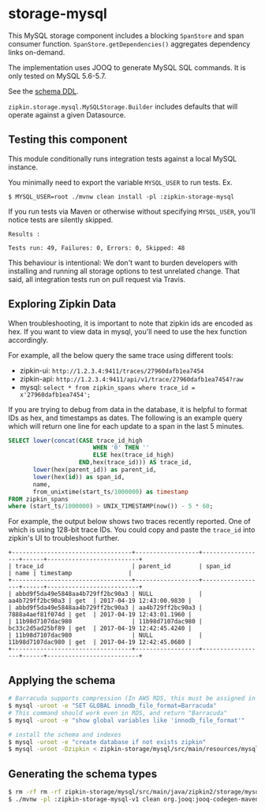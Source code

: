 # storage-mysql

This MySQL storage component includes a blocking `SpanStore` and span consumer function.
`SpanStore.getDependencies()` aggregates dependency links on-demand.

The implementation uses JOOQ to generate MySQL SQL commands. It is only tested on MySQL 5.6-5.7.

See the [schema DDL](src/main/resources/mysql.sql).

`zipkin.storage.mysql.MySQLStorage.Builder` includes defaults that will
operate against a given Datasource.

## Testing this component
This module conditionally runs integration tests against a local MySQL instance.

You minimally need to export the variable `MYSQL_USER` to run tests.
Ex.
```
$ MYSQL_USER=root ./mvnw clean install -pl :zipkin-storage-mysql
```

If you run tests via Maven or otherwise without specifying `MYSQL_USER`,
you'll notice tests are silently skipped.
```
Results :

Tests run: 49, Failures: 0, Errors: 0, Skipped: 48
```

This behaviour is intentional: We don't want to burden developers with
installing and running all storage options to test unrelated change.
That said, all integration tests run on pull request via Travis.

## Exploring Zipkin Data

When troubleshooting, it is important to note that zipkin ids are encoded as hex.
If you want to view data in mysql, you'll need to use the hex function accordingly.

For example, all the below query the same trace using different tools:
* zipkin-ui: `http://1.2.3.4:9411/traces/27960dafb1ea7454`
* zipkin-api: `http://1.2.3.4:9411/api/v1/trace/27960dafb1ea7454?raw`
* mysql: `select * from zipkin_spans where trace_id = x'27960dafb1ea7454';`

If you are trying to debug from data in the database, it is helpful to
format IDs as hex, and timestamps as dates. The following is an example
query which will return one line for each update to a span in the last
5 minutes.

```sql
SELECT lower(concat(CASE trace_id_high
                        WHEN '0' THEN ''
                        ELSE hex(trace_id_high)
                    END,hex(trace_id))) AS trace_id,
       lower(hex(parent_id)) as parent_id,
       lower(hex(id)) as span_id,
       name,
       from_unixtime(start_ts/1000000) as timestamp
FROM zipkin_spans
where (start_ts/1000000) > UNIX_TIMESTAMP(now()) - 5 * 60;
```

For example, the output below shows two traces recently reported. One of
which is using 128-bit trace IDs. You could copy and paste the `trace_id`
into zipkin's UI to troubleshoot further.
```
+----------------------------------+------------------+------------------+------+--------------------------+
| trace_id                         | parent_id        | span_id          | name | timestamp                |
+----------------------------------+------------------+------------------+------+--------------------------+
| abbd9f5da49e5848aa4b729ff2bc90a3 | NULL             | aa4b729ff2bc90a3 | get  | 2017-04-19 12:43:00.9830 |
| abbd9f5da49e5848aa4b729ff2bc90a3 | aa4b729ff2bc90a3 | 7888a4aef81f074d | get  | 2017-04-19 12:43:01.1960 |
| 11b98d7107dac980                 | 11b98d7107dac980 | bc33c2d5ad25bf89 | get  | 2017-04-19 12:42:45.4240 |
| 11b98d7107dac980                 | NULL             | 11b98d7107dac980 | get  | 2017-04-19 12:42:45.0680 |
+----------------------------------+------------------+------------------+------+--------------------------+
```

## Applying the schema

```bash
# Barracuda supports compression (In AWS RDS, this must be assigned in a parameter group)
$ mysql -uroot -e "SET GLOBAL innodb_file_format=Barracuda"
# This command should work even in RDS, and return "Barracuda"
$ mysql -uroot -e "show global variables like 'innodb_file_format'"

# install the schema and indexes
$ mysql -uroot -e "create database if not exists zipkin"
$ mysql -uroot -Dzipkin < zipkin-storage/mysql/src/main/resources/mysql.sql
```

## Generating the schema types

```bash
$ rm -rf rm -rf zipkin-storage/mysql/src/main/java/zipkin2/storage/mysql/v1/internal/generated/
$ ./mvnw -pl :zipkin-storage-mysql-v1 clean org.jooq:jooq-codegen-maven:generate com.mycila:license-maven-plugin:format
```
